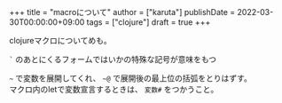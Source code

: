 +++
title = "macroについて"
author = ["karuta"]
publishDate = 2022-03-30T00:00:00+09:00
tags = ["clojure"]
draft = true
+++

clojureマクロについてめも。 <br/>

<!--more-->

`` ` `` のあとにくるフォームではいかの特殊な記号が意味をもつ <br/>

`~` で変数を展開してくれ、 `~@` で展開後の最上位の括弧をとりはずす。 <br/>
マクロ内のletで変数宣言するときは、 `変数#` をつかうこと。 <br/>
